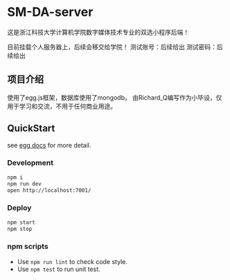 # SM-DA-server
这是浙江科技大学计算机学院数字媒体技术专业的双选小程序后端！

目前挂载个人服务器上，后续会移交给学院！
测试账号：后续给出
测试密码：后续给出

## 项目介绍
使用了egg.js框架，数据库使用了mongodb。
由Richard_Q编写作为小毕设，仅用于学习和交流，不用于任何商业用途。


## QuickStart

<!-- add docs here for user -->

see [egg docs][egg] for more detail.

### Development

```bash
npm i
npm run dev
open http://localhost:7001/
```

### Deploy

```bash
npm start
npm stop
```

### npm scripts

- Use `npm run lint` to check code style.
- Use `npm test` to run unit test.

[egg]: https://eggjs.org
